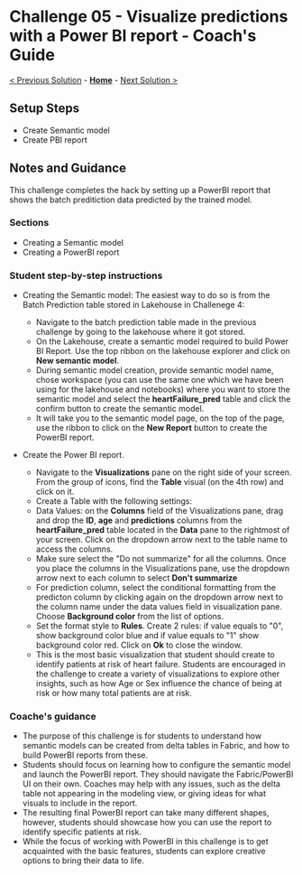 # Challenge 05 - Visualize predictions with a Power BI report - Coach's Guide 

[< Previous Solution](./Solution-04.md) - **[Home](./README.md)** - [Next Solution >](./Solution-06.md)

## Setup Steps

- Create Semantic model
-  Create PBI report


## Notes and Guidance
This challenge completes the hack by setting up a PowerBI report that shows the batch preditiction data predicted by the trained model.

### Sections
- Creating a Semantic model
- Creating a PowerBI report

### Student step-by-step instructions

- Creating the Semantic model: The easiest way to do so is from the Batch Prediction table stored in Lakehouse in Challenege 4:

  - Navigate to the batch prediction table made in the previous challenge by going to the lakehouse where it got stored.
  - On the Lakehouse, create a semantic model required to build Power BI Report. Use the top ribbon on the lakehouse explorer and click on **New semantic model**.
  - During semantic model creation, provide semantic model name, chose workspace (you can use the same one which we have been using for the lakehouse and notebooks) where you want to store the semantic model and select the **heartFailure_pred** table and click the confirm button to create the semantic model.
  - It will take you to the semantic model page, on the top of the page, use the ribbon to click on the **New Report** button to create the PowerBI report.
    
 
- Create the Power BI report.
  -  Navigate to the **Visualizations** pane on the right side of your screen. From the group of icons, find the **Table** visual (on the 4th row) and click on it. 
  -  Create a Table with the following settings:
    - Data Values: on the **Columns** field of the Visualizations pane, drag and drop the **ID**, **age** and **predictions**  columns from the **heartFailure_pred** table located in the **Data** pane to the rightmost of your screen. Click on the dropdown arrow next to the table name to access the columns.
    - Make sure select the "Do not summarize" for all the columns. Once you place the columns in the Visualizations pane, use the dropdown arrow next to each column to select **Don't summarize**
    - For prediction column, select the conditional formatting from the predicton column by clicking again on the dropdown arrow next to the column name under the data values field in visualization pane. Choose **Background color** from the list of options.
    - Set the format style to **Rules**. Create 2 rules: if value equals to "0", show background color blue and if value equals to "1" show background color red. Click on **Ok** to close the window.
  - This is the most basic visualization that student should create to identify patients at risk of heart failure. Students are encouraged in the challenge to create a variety of visualizations to explore other insights, such as how Age or Sex influence the chance of being at risk or how many total patients are at risk.

### Coache's guidance
- The purpose of this challenge is for students to understand how semantic models can be created from delta tables in Fabric, and how to build PowerBI reports from these.
- Students should focus on learning how to configure the semantic model and launch the PowerBI report. They should navigate the Fabric/PowerBI UI on their own. Coaches may help with any issues, such as the delta table not appearing in the modeling view, or giving ideas for what visuals to include in the report.
- The resulting final PowerBI report can take many different shapes, however, students should showcase how you can use the report to identify specific patients at risk.
- While the focus of working with PowerBI in this challenge is to get acquainted with the basic features, students can explore creative options to bring their data to life.

